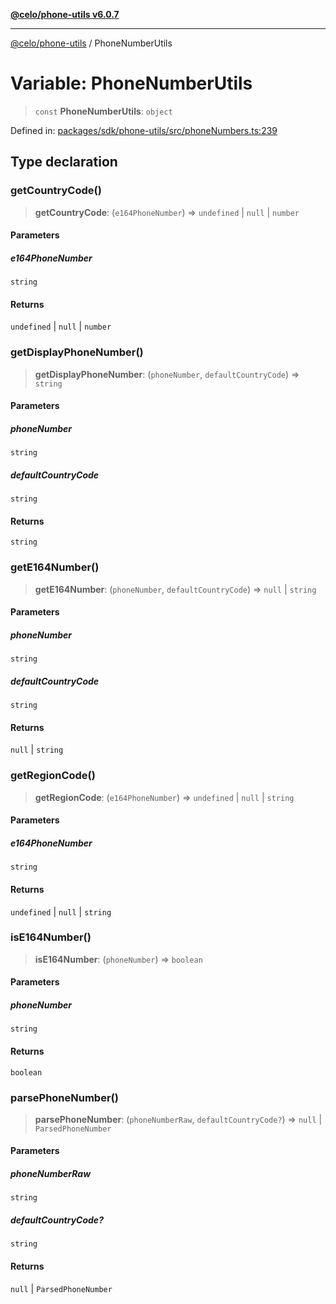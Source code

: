 [**@celo/phone-utils v6.0.7**](../README.md)

***

[@celo/phone-utils](../globals.md) / PhoneNumberUtils

# Variable: PhoneNumberUtils

> `const` **PhoneNumberUtils**: `object`

Defined in: [packages/sdk/phone-utils/src/phoneNumbers.ts:239](https://github.com/celo-org/developer-tooling/blob/master/packages/sdk/phone-utils/src/phoneNumbers.ts#L239)

## Type declaration

### getCountryCode()

> **getCountryCode**: (`e164PhoneNumber`) => `undefined` \| `null` \| `number`

#### Parameters

##### e164PhoneNumber

`string`

#### Returns

`undefined` \| `null` \| `number`

### getDisplayPhoneNumber()

> **getDisplayPhoneNumber**: (`phoneNumber`, `defaultCountryCode`) => `string`

#### Parameters

##### phoneNumber

`string`

##### defaultCountryCode

`string`

#### Returns

`string`

### getE164Number()

> **getE164Number**: (`phoneNumber`, `defaultCountryCode`) => `null` \| `string`

#### Parameters

##### phoneNumber

`string`

##### defaultCountryCode

`string`

#### Returns

`null` \| `string`

### getRegionCode()

> **getRegionCode**: (`e164PhoneNumber`) => `undefined` \| `null` \| `string`

#### Parameters

##### e164PhoneNumber

`string`

#### Returns

`undefined` \| `null` \| `string`

### isE164Number()

> **isE164Number**: (`phoneNumber`) => `boolean`

#### Parameters

##### phoneNumber

`string`

#### Returns

`boolean`

### parsePhoneNumber()

> **parsePhoneNumber**: (`phoneNumberRaw`, `defaultCountryCode?`) => `null` \| `ParsedPhoneNumber`

#### Parameters

##### phoneNumberRaw

`string`

##### defaultCountryCode?

`string`

#### Returns

`null` \| `ParsedPhoneNumber`
